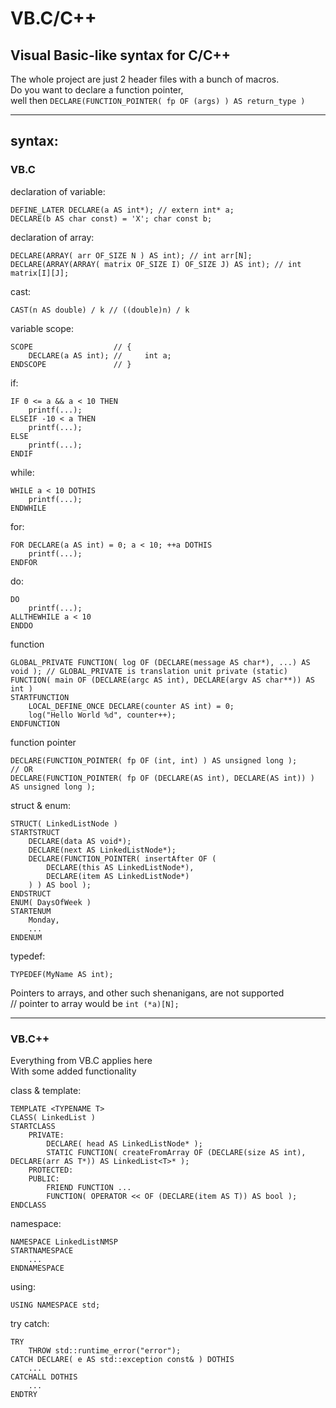 # VB.C/C++
## Visual Basic-like syntax for C/C++

The whole project are just 2 header files with a bunch of macros.  
Do you want to declare a function pointer,   
well then `DECLARE(FUNCTION_POINTER( fp OF (args) ) AS return_type )`

---
## syntax:
### VB.C

declaration of variable:
```VB
DEFINE_LATER DECLARE(a AS int*); // extern int* a;
DECLARE(b AS char const) = 'X'; char const b;
```
declaration of array:
```VB
DECLARE(ARRAY( arr OF_SIZE N ) AS int); // int arr[N];
DECLARE(ARRAY(ARRAY( matrix OF_SIZE I) OF_SIZE J) AS int); // int matrix[I][J];
```
cast:
```VB
CAST(n AS double) / k // ((double)n) / k
```
variable scope:
```VB
SCOPE                  // {
    DECLARE(a AS int); //     int a;
ENDSCOPE               // }
```
if:
```VB
IF 0 <= a && a < 10 THEN
    printf(...);
ELSEIF -10 < a THEN
    printf(...);
ELSE
    printf(...);
ENDIF
```
while:
```VB
WHILE a < 10 DOTHIS
    printf(...);
ENDWHILE
```
for:
```VB
FOR DECLARE(a AS int) = 0; a < 10; ++a DOTHIS
    printf(...);
ENDFOR
```
do:
```VB
DO
    printf(...);
ALLTHEWHILE a < 10
ENDDO
```
function
```VB
GLOBAL_PRIVATE FUNCTION( log OF (DECLARE(message AS char*), ...) AS void ); // GLOBAL_PRIVATE is translation unit private (static)
FUNCTION( main OF (DECLARE(argc AS int), DECLARE(argv AS char**)) AS int )
STARTFUNCTION
    LOCAL_DEFINE_ONCE DECLARE(counter AS int) = 0;
    log("Hello World %d", counter++);
ENDFUNCTION
```
function pointer
```VB
DECLARE(FUNCTION_POINTER( fp OF (int, int) ) AS unsigned long );
// OR
DECLARE(FUNCTION_POINTER( fp OF (DECLARE(AS int), DECLARE(AS int)) ) AS unsigned long );
```
struct & enum:
```VB
STRUCT( LinkedListNode )
STARTSTRUCT
    DECLARE(data AS void*);
    DECLARE(next AS LinkedListNode*);
    DECLARE(FUNCTION_POINTER( insertAfter OF (
        DECLARE(this AS LinkedListNode*), 
        DECLARE(item AS LinkedListNode*)
    ) ) AS bool );
ENDSTRUCT
ENUM( DaysOfWeek ) 
STARTENUM
    Monday, 
    ...
ENDENUM
```
typedef:
```VB
TYPEDEF(MyName AS int);
```



Pointers to arrays, and other such shenanigans, are not supported  
// pointer to array would be `int (*a)[N];`


---
### VB.C++

Everything from VB.C applies here  
With some added functionality

class & template:
```VB
TEMPLATE <TYPENAME T>
CLASS( LinkedList )
STARTCLASS
    PRIVATE:
        DECLARE( head AS LinkedListNode* );
        STATIC FUNCTION( createFromArray OF (DECLARE(size AS int), DECLARE(arr AS T*)) AS LinkedList<T>* );
    PROTECTED:
    PUBLIC:
        FRIEND FUNCTION ...
        FUNCTION( OPERATOR << OF (DECLARE(item AS T)) AS bool );
ENDCLASS
```
namespace:
```VB
NAMESPACE LinkedListNMSP 
STARTNAMESPACE
    ...
ENDNAMESPACE
```
using:
```VB
USING NAMESPACE std;
```
try catch:
```VB
TRY
    THROW std::runtime_error("error");
CATCH DECLARE( e AS std::exception const& ) DOTHIS
    ...
CATCHALL DOTHIS
    ...
ENDTRY
```